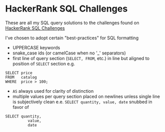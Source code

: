 # HackerRank SQL Challenges
These are all my SQL query solutions to the challenges found on [HackerRank SQL Challenges](https://www.hackerrank.com/domains/sql)

I've chosen to adopt certain "best-practices" for SQL formatting
* UPPERCASE keywords
* snake_case ids (or camelCase when no '_' separators)
* first line of query section (`SELECT, FROM`, etc.) in line but aligned to position of `SELECT` section
e.g.
```
SELECT price
FROM   catalog
WHERE  price > 100;
```
* `AS` always used for clarity of distinction
* multiple values per query section placed on newlines unless single line is subjectively clean e.e.
`SELECT quantity, value, date` snubbed in favor of
```
SELECT quantity,
          value,
          date
```
